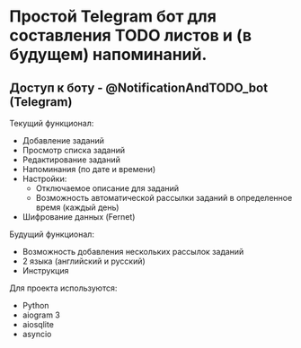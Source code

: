 # Простой Telegram бот для составления TODO листов и (в будущем) напоминаний.

## Доступ к боту - @NotificationAndTODO_bot (Telegram)

Текущий функционал:
- Добавление заданий
- Просмотр списка заданий
- Редактирование заданий
- Напоминания (по дате и времени)
- Настройки:
  - Отключаемое описание для заданий
  - Возможность автоматической рассылки заданий в определенное время (каждый день)
- Шифрование данных (Fernet)
  
Будущий функционал:
- Возможность добавления нескольких рассылок заданий
- 2 языка (английский и русский)
- Инструкция

Для проекта используются:
- Python
- aiogram 3
- aiosqlite
- asyncio